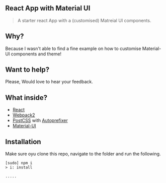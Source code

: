## React App with Material UI
> A starter react App with a (customised) Matreial UI components.

##  Why?
Because I wasn't able to find a fine example on how to customise Material-UI components and theme!

## Want to help?
Please, Would love to hear your feedback.

## What inside?
- [React](https://facebook.github.io/react/)
- [Webpack2](https://webpack.js.org/)
- [PostCSS](https://github.com/postcss/postcss) with [Autoprefixer](https://github.com/postcss/autoprefixer)
- [Material-UI](http://www.material-ui.com)

## Installation
Make sure oyu clone this repo, navigate to the folder and run the following.

```shell
[sudo] npm i
> i: install

.....